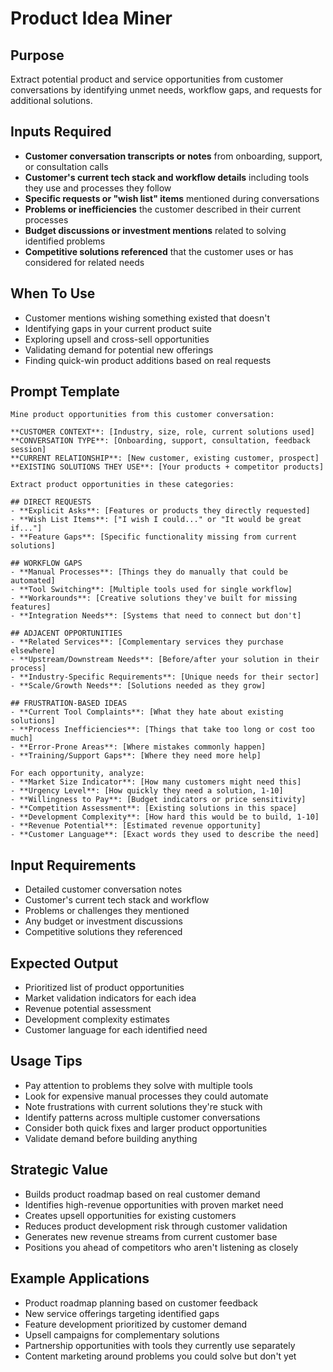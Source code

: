 # Product Idea Miner

## Purpose
Extract potential product and service opportunities from customer conversations by identifying unmet needs, workflow gaps, and requests for additional solutions.

## Inputs Required
- **Customer conversation transcripts or notes** from onboarding, support, or consultation calls
- **Customer's current tech stack and workflow details** including tools they use and processes they follow
- **Specific requests or "wish list" items** mentioned during conversations
- **Problems or inefficiencies** the customer described in their current processes
- **Budget discussions or investment mentions** related to solving identified problems
- **Competitive solutions referenced** that the customer uses or has considered for related needs

## When To Use
- Customer mentions wishing something existed that doesn't
- Identifying gaps in your current product suite
- Exploring upsell and cross-sell opportunities
- Validating demand for potential new offerings
- Finding quick-win product additions based on real requests

## Prompt Template

```
Mine product opportunities from this customer conversation:

**CUSTOMER CONTEXT**: [Industry, size, role, current solutions used]
**CONVERSATION TYPE**: [Onboarding, support, consultation, feedback session]
**CURRENT RELATIONSHIP**: [New customer, existing customer, prospect]
**EXISTING SOLUTIONS THEY USE**: [Your products + competitor products]

Extract product opportunities in these categories:

## DIRECT REQUESTS
- **Explicit Asks**: [Features or products they directly requested]
- **Wish List Items**: ["I wish I could..." or "It would be great if..."]
- **Feature Gaps**: [Specific functionality missing from current solutions]

## WORKFLOW GAPS
- **Manual Processes**: [Things they do manually that could be automated]
- **Tool Switching**: [Multiple tools used for single workflow]
- **Workarounds**: [Creative solutions they've built for missing features]
- **Integration Needs**: [Systems that need to connect but don't]

## ADJACENT OPPORTUNITIES
- **Related Services**: [Complementary services they purchase elsewhere]
- **Upstream/Downstream Needs**: [Before/after your solution in their process]
- **Industry-Specific Requirements**: [Unique needs for their sector]
- **Scale/Growth Needs**: [Solutions needed as they grow]

## FRUSTRATION-BASED IDEAS
- **Current Tool Complaints**: [What they hate about existing solutions]
- **Process Inefficiencies**: [Things that take too long or cost too much]
- **Error-Prone Areas**: [Where mistakes commonly happen]
- **Training/Support Gaps**: [Where they need more help]

For each opportunity, analyze:
- **Market Size Indicator**: [How many customers might need this]
- **Urgency Level**: [How quickly they need a solution, 1-10]
- **Willingness to Pay**: [Budget indicators or price sensitivity]
- **Competition Assessment**: [Existing solutions in this space]
- **Development Complexity**: [How hard this would be to build, 1-10]
- **Revenue Potential**: [Estimated revenue opportunity]
- **Customer Language**: [Exact words they used to describe the need]
```

## Input Requirements
- Detailed customer conversation notes
- Customer's current tech stack and workflow
- Problems or challenges they mentioned
- Any budget or investment discussions
- Competitive solutions they referenced

## Expected Output
- Prioritized list of product opportunities
- Market validation indicators for each idea
- Revenue potential assessment
- Development complexity estimates
- Customer language for each identified need

## Usage Tips
- Pay attention to problems they solve with multiple tools
- Look for expensive manual processes they could automate
- Note frustrations with current solutions they're stuck with
- Identify patterns across multiple customer conversations
- Consider both quick fixes and larger product opportunities
- Validate demand before building anything

## Strategic Value
- Builds product roadmap based on real customer demand
- Identifies high-revenue opportunities with proven market need
- Creates upsell opportunities for existing customers
- Reduces product development risk through customer validation
- Generates new revenue streams from current customer base
- Positions you ahead of competitors who aren't listening as closely

## Example Applications
- Product roadmap planning based on customer feedback
- New service offerings targeting identified gaps
- Feature development prioritized by customer demand
- Upsell campaigns for complementary solutions
- Partnership opportunities with tools they currently use separately
- Content marketing around problems you could solve but don't yet